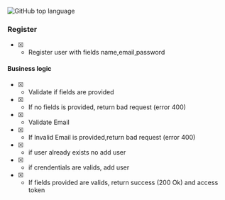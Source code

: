 ![GitHub top language](https://img.shields.io/github/languages/top/pablomatheus171/api-node-ts?style=plastic)

### Register
- [x] - Register user with fields name,email,password
 

#### Business logic
- [x] - Validate if fields are provided
- [x] - If no fields is provided, return bad request (error 400)
- [x] - Validate Email
- [x] - If Invalid Email is provided,return bad request (error 400)
- [x] - if user already exists no add user
- [x] - if crendentials are valids, add user 
- [x] - If fields provided are valids, return success (200 Ok) and access token

